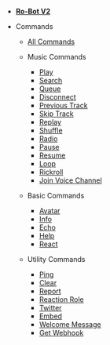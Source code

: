 <!-- docs/_sidebar.md -->

-   [**Ro-Bot V2**](/index)

-   Commands

    -   [All Commands](/commands/index)

    -   Music Commands

        -   [Play](/commands/musiccommands/play)
        -   [Search](/commands/musiccommands/search)
        -   [Queue](/commands/musiccommands/queue)
        -   [Disconnect](/commands/musiccommands/dc)
        -   [Previous Track](/commands/musiccommands/prev)
        -   [Skip Track](/commands/musiccommands/skip)
        -   [Replay](/commands/musiccommands/replay)
        -   [Shuffle](/commands/musiccommands/shuffle)
        -   [Radio](/commands/musiccommands/radio)
        -   [Pause](/commands/musiccommands/pause)
        -   [Resume](/commands/musiccommands/resume)
        -   [Loop](/commands/musiccommands/loop)
        -   [Rickroll](/commands/musiccommands/rickroll)
        -   [Join Voice Channel](/commands/musiccommands/joinvc)

    -   Basic Commands

        -   [Avatar](/commands/basiccommands/avatar)
        -   [Info](/commands/basiccommands/info)
        -   [Echo](/commands/basiccommands/echo)
        -   [Help](/commands/basiccommands/help)
        -   [React](/commands/basiccommands/react)

    -   Utility Commands
        -   [Ping](/commands/utilitycommands/ping)
        -   [Clear](/commands/utilitycommands/clear)
        -   [Report](/commands/utilitycommands/report)
        -   [Reaction Role](/commands/utilitycommands/reactrole)
        -   [Twitter](/commands/utilitycommands/twitter)
        -   [Embed](/commands/utilitycommands/embed)
        -   [Welcome Message](/commands/utilitycommands/welcomemsg)
        -   [Get Webhook](/commands/utilitycommands/getwebhook)
